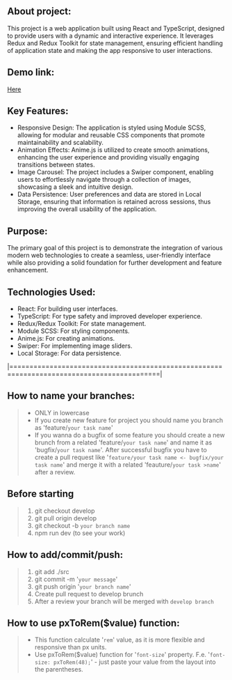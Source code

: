 ## About project:
This project is a web application built using React and TypeScript, designed to provide users with a dynamic and interactive experience. It leverages Redux and Redux Toolkit for state management, ensuring efficient handling of application state and making the app responsive to user interactions.

## Demo link:
[Here](https://fs-jun24-team-3.github.io/React.ts-GroupProject/)

## Key Features:
- Responsive Design: The application is styled using Module SCSS, allowing for modular and reusable CSS components that promote maintainability and scalability.
- Animation Effects: Anime.js is utilized to create smooth animations, enhancing the user experience and providing visually engaging transitions between states.
- Image Carousel: The project includes a Swiper component, enabling users to effortlessly navigate through a collection of images, showcasing a sleek and intuitive design.
- Data Persistence: User preferences and data are stored in Local Storage, ensuring that information is retained across sessions, thus improving the overall usability of the application.

## Purpose:
The primary goal of this project is to demonstrate the integration of various modern web technologies to create a seamless, user-friendly interface while also providing a solid foundation for further development and feature enhancement.

## Technologies Used:
- React: For building user interfaces.
- TypeScript: For type safety and improved developer experience.
- Redux/Redux Toolkit: For state management.
- Module SCSS: For styling components.
- Anime.js: For creating animations.
- Swiper: For implementing image sliders.
- Local Storage: For data persistence.

|===========================================================================================|

## How to name your branches:

> - ONLY in lowercase
> - If you create new feature for project you should name you branch as 'feature/`your task name`'
> - If you wanna do a bugfix of some feature you should create a new brunch from a related 'feature/`your task name`' and name it as 'bugfix/`your task name`'.
>   After successful bugfix you have to create a pull request like '`feature/your task name <- bugfix/your task name`' and merge it with a related 'feauture/`your task >name`' after a review.

## Before starting

> 1.  git checkout develop
> 2.  git pull origin develop
> 3.  git checkout -b `your branch name`
> 4.  npm run dev (to see your work)

## How to add/commit/push:

> 1.  git add ./src
> 2.  git commit -m '`your message`'
> 3.  git push origin '`your branch name`'
> 4.  Create pull request to develop brunch
> 5.  After a review your branch will be merged with `develop branch`

## How to use pxToRem($value) function:

> - This function calculate '`rem`' value, as it is more flexible and responsive than px units.
> - Use pxToRem($value) function for '`font-size`' property. F.e. '`font-size: pxToRem(48);`' - just paste your value from the layout into the parentheses.
